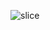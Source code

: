 ![slice](https://capsule-render.vercel.app/api?type=slice&color=navy&height=200&text=Hi%20there👋&fontAlign=70&rotate=13&fontAlignY=25&desc=D%26A's%20GitHub&descAlign=70&descAlignY=44)

